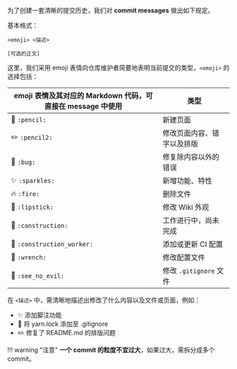 为了创建一套清晰的提交历史，我们对 **commit messages** 做出如下规定。

基本格式：

```text
<emoji> <描述>

[可选的正文]
```

这里，我们采用 emoji 表情向仓库维护者简要地表明当前提交的类型，`<emoji>` 的选择包括：

| emoji 表情及其对应的 Markdown 代码，可直接在 message 中使用 | 类型                       |
| ----------------------------------------------------------- | -------------------------- |
| :pencil: `:pencil:`​                                         | 新建页面                   |
| :pencil2: `:pencil2:`​                                       | 修改页面内容、错字以及排版 |
| :bug: `:bug:`                                               | 修复除内容以外的错误       |
| :sparkles: `:sparkles:`​                                     | 新增功能、特性             |
| :fire: `:fire:`                                             | 删除文件                   |
| :lipstick: `:lipstick:`                                     | 修改 Wiki 外观             |
| :construction: `:construction:`                             | 工作进行中，尚未完成       |
| :construction_worker: `:construction_worker:`               | 添加或更新 CI 配置         |
| :wrench: `:wrench:`​                                         | 修改配置文件               |
| :see_no_evil: `:see_no_evil:`​                               | 修改 `.gitignore` 文件     |

在 `<描述>` 中，需清晰地描述出修改了什么内容以及文件或页面，例如：

- :sparkles: 添加脚注功能
- :see_no_evil: ​将 yarn.lock 添加至 .gitignore
- :pencil2: ​修复了 README.md 的排版问题

!!! warning "注意"
    **一个 commit 的粒度不宜过大**，如果过大，需拆分成多个 commit。


